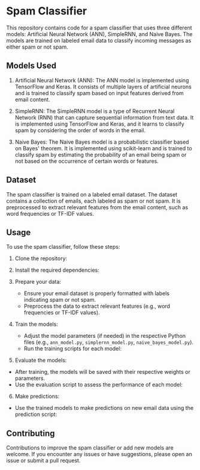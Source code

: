 # Spam Classifier

This repository contains code for a spam classifier that uses three different models: Artificial Neural Network (ANN), SimpleRNN, and Naive Bayes. The models are trained on labeled email data to classify incoming messages as either spam or not spam.

## Models Used

1. Artificial Neural Network (ANN): The ANN model is implemented using TensorFlow and Keras. It consists of multiple layers of artificial neurons and is trained to classify spam based on input features derived from email content.

2. SimpleRNN: The SimpleRNN model is a type of Recurrent Neural Network (RNN) that can capture sequential information from text data. It is implemented using TensorFlow and Keras, and it learns to classify spam by considering the order of words in the email.

3. Naive Bayes: The Naive Bayes model is a probabilistic classifier based on Bayes' theorem. It is implemented using scikit-learn and is trained to classify spam by estimating the probability of an email being spam or not based on the occurrence of certain words or features.

## Dataset

The spam classifier is trained on a labeled email dataset. The dataset contains a collection of emails, each labeled as spam or not spam. It is preprocessed to extract relevant features from the email content, such as word frequencies or TF-IDF values.

## Usage

To use the spam classifier, follow these steps:

1. Clone the repository:


2. Install the required dependencies:


3. Prepare your data:

   - Ensure your email dataset is properly formatted with labels indicating spam or not spam.
   - Preprocess the data to extract relevant features (e.g., word frequencies or TF-IDF values).

4. Train the models:

   - Adjust the model parameters (if needed) in the respective Python files (e.g., `ann_model.py`, `simplernn_model.py`, `naive_bayes_model.py`).
   - Run the training scripts for each model:


5. Evaluate the models:

- After training, the models will be saved with their respective weights or parameters.
- Use the evaluation script to assess the performance of each model:


6. Make predictions:

- Use the trained models to make predictions on new email data using the prediction script:


## Contributing

Contributions to improve the spam classifier or add new models are welcome. If you encounter any issues or have suggestions, please open an issue or submit a pull request.



